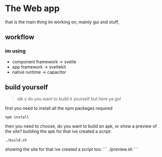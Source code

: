 # The Web app
that is the main thing im working on, mainly gui and stuff,

## workflow
### im using
- component framework -> svelte
- app framework -> sveltekit
- native runtime -> capacitor

## build yourself
> idk y do you want to build it yourself but here ya go!

first you need to install all the npm packeges required
```
npm install
```
then you need to choose, do you want to build an apk, or show a preview of the site?
<detailes><summery>building the apk</summery>
for that ive created a script:
```
./build.sh
```
</detailes>
<detailes><summery>showing the site</summery>
for that ive created a script too:
```
./preview.sh
```
</detailes>
